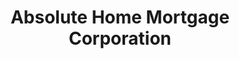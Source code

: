 ---
title: "Absolute Home Mortgage Corporation"
url: /wayne/absolute-home-mortgage-corporation/
shop: Leiher
---